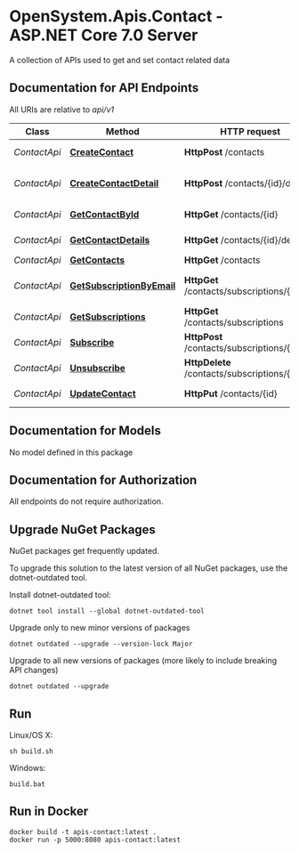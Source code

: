 # OpenSystem.Apis.Contact - ASP.NET Core 7.0 Server

A collection of APIs used to get and set contact related data 

<a name="documentation-for-api-endpoints"></a>
## Documentation for API Endpoints

All URIs are relative to *api/v1*

Class | Method | HTTP request | Description
------------ | ------------- | ------------- | -------------
*ContactApi* | [**CreateContact**](Documentation/ContactApi.md#createcontact) | **HttpPost** /contacts | Create Contact
*ContactApi* | [**CreateContactDetail**](Documentation/ContactApi.md#createcontactdetail) | **HttpPost** /contacts/{id}/details | Create Contact Detail
*ContactApi* | [**GetContactById**](Documentation/ContactApi.md#getcontactbyid) | **HttpGet** /contacts/{id} | Get Contact By Id
*ContactApi* | [**GetContactDetails**](Documentation/ContactApi.md#getcontactdetails) | **HttpGet** /contacts/{id}/details | Get Contact Details
*ContactApi* | [**GetContacts**](Documentation/ContactApi.md#getcontacts) | **HttpGet** /contacts | Get Contacts
*ContactApi* | [**GetSubscriptionByEmail**](Documentation/ContactApi.md#getsubscriptionbyemail) | **HttpGet** /contacts/subscriptions/{email} | Get Subscription By Email
*ContactApi* | [**GetSubscriptions**](Documentation/ContactApi.md#getsubscriptions) | **HttpGet** /contacts/subscriptions | Get Subscriptions
*ContactApi* | [**Subscribe**](Documentation/ContactApi.md#subscribe) | **HttpPost** /contacts/subscriptions/{email} | Subscribe
*ContactApi* | [**Unsubscribe**](Documentation/ContactApi.md#unsubscribe) | **HttpDelete** /contacts/subscriptions/{email} | Unsubscribe
*ContactApi* | [**UpdateContact**](Documentation/ContactApi.md#updatecontact) | **HttpPut** /contacts/{id} | Update Contact


<a name="documentation-for-models"></a>
## Documentation for Models

No model defined in this package

<a name="documentation-for-authorization"></a>
## Documentation for Authorization

All endpoints do not require authorization.


## Upgrade NuGet Packages

NuGet packages get frequently updated.

To upgrade this solution to the latest version of all NuGet packages, use the dotnet-outdated tool.


Install dotnet-outdated tool:

```
dotnet tool install --global dotnet-outdated-tool
```

Upgrade only to new minor versions of packages

```
dotnet outdated --upgrade --version-lock Major
```

Upgrade to all new versions of packages (more likely to include breaking API changes)

```
dotnet outdated --upgrade
```


## Run

Linux/OS X:

```
sh build.sh
```

Windows:

```
build.bat
```
## Run in Docker

```
docker build -t apis-contact:latest .
docker run -p 5000:8080 apis-contact:latest
```
